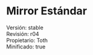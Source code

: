 Mirror Estándar
======
Versión: stable<br />
Revisión: r04<br />
Propietario: Toth<br />
Minificado: true